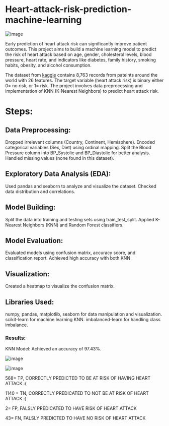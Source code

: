 # Heart-attack-risk-prediction-machine-learning
![image](https://github.com/user-attachments/assets/9c81af1c-4193-497a-9c47-e75e46e121fb)

 Early prediction of heart attack risk can significantly improve patient outcomes. This project aims to build a machine learning model to predict the risk of heart attack based on age, gender, cholesterol levels, blood pressure, heart rate, and indicators like diabetes, family history, smoking habits, obesity, and alcohol consumption.

The dataset from [kaggle](https://www.kaggle.com/datasets/iamsouravbanerjee/heart-attack-prediction-dataset) contains 8,763 records from pateints around the world with 26 features. The target variable (heart attack risk) is binary either 0= no risk, or 1= risk. The project involves data preprocessing and implementation of KNN (K-Nearest Neighbors) to predict heart attack risk. 

# Steps:

## Data Preprocessing:

Dropped irrelevant columns (Country, Continent, Hemisphere).
Encoded categorical variables (Sex, Diet) using ordinal mapping.
Split the Blood Pressure column into BP_Systolic and BP_Diastolic for better analysis.
Handled missing values (none found in this dataset).

## Exploratory Data Analysis (EDA):

Used pandas and seaborn to analyze and visualize the dataset.
Checked data distribution and correlations.
## Model Building:
Split the data into training and testing sets using train_test_split.
Applied K-Nearest Neighbors (KNN) and Random Forest classifiers.


## Model Evaluation:

Evaluated models using confusion matrix, accuracy score, and classification report.
Achieved high accuracy with both KNN 

## Visualization:
Created a heatmap to visualize the confusion matrix.

## Libraries Used:
numpy, pandas, matplotlib, seaborn for data manipulation and visualization.
scikit-learn for machine learning KNN.
imbalanced-learn for handling class imbalance.

### Results:
KNN Model: Achieved an accuracy of 97.43%.

![image](https://github.com/user-attachments/assets/87fc6769-40de-4b01-9b80-d33ff47eec09)

![image](https://github.com/user-attachments/assets/fce5fcea-ba9b-45ae-beaa-a0c710d3c43c)

568= TP, CORRECTLY PREDICTED TO BE AT RISK OF HAVING HEART ATTACK :(

1140 = TN, CORRECTLY PREDICATED TO NOT BE AT RISK OF HEART ATTACK :)

2= FP, FALSLY PREDICATED TO HAVE RISK OF HEART ATTACK

43= FN, FALSLY PREDICTED TO HAVE NO RISK OF HEART ATTACK

